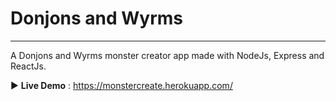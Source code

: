 # Donjons and Wyrms

---

A Donjons and Wyrms monster creator app made with NodeJs, Express and ReactJs.

:arrow_forward: **Live Demo** : https://monstercreate.herokuapp.com/
